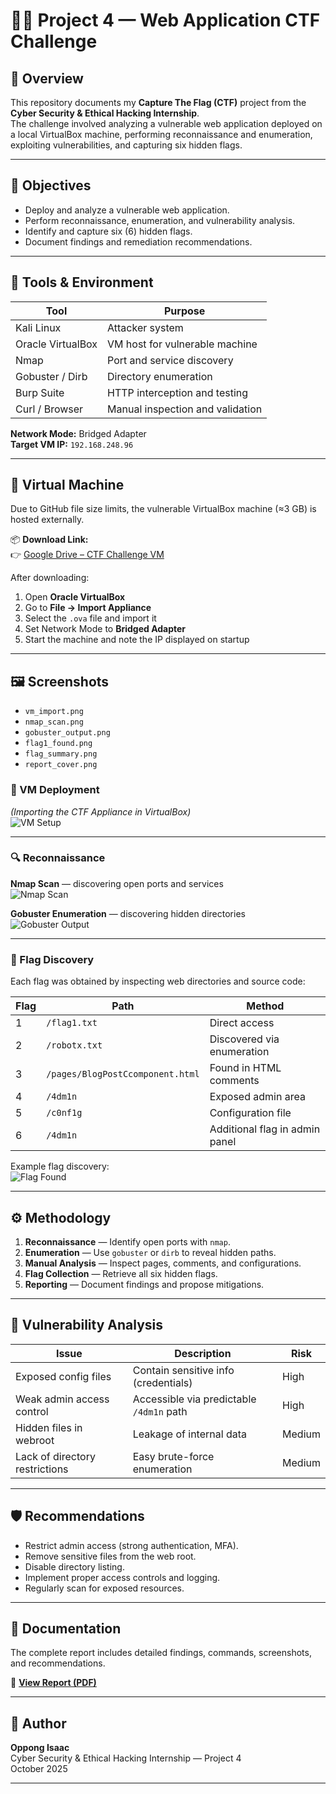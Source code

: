 # 🕵️‍♂️ Project 4 — Web Application CTF Challenge

## 📘 Overview
This repository documents my **Capture The Flag (CTF)** project from the **Cyber Security & Ethical Hacking Internship**.  
The challenge involved analyzing a vulnerable web application deployed on a local VirtualBox machine, performing reconnaissance and enumeration, exploiting vulnerabilities, and capturing six hidden flags.

---

## 🎯 Objectives
- Deploy and analyze a vulnerable web application.
- Perform reconnaissance, enumeration, and vulnerability analysis.
- Identify and capture six (6) hidden flags.
- Document findings and remediation recommendations.

---

## 🧰 Tools & Environment
| Tool | Purpose |
|------|----------|
| Kali Linux | Attacker system |
| Oracle VirtualBox | VM host for vulnerable machine |
| Nmap | Port and service discovery |
| Gobuster / Dirb | Directory enumeration |
| Burp Suite | HTTP interception and testing |
| Curl / Browser | Manual inspection and validation |

**Network Mode:** Bridged Adapter  
**Target VM IP:** `192.168.248.96`

---

## 💾 Virtual Machine
Due to GitHub file size limits, the vulnerable VirtualBox machine (≈3 GB) is hosted externally.  

📦 **Download Link:**  
👉 [Google Drive – CTF Challenge VM](https://drive.google.com/file/d/1nYg_YWRvZn1ERzJ9hYO-umF7fo4RcXGs/view?usp=drive_link)

After downloading:
1. Open **Oracle VirtualBox**
2. Go to **File → Import Appliance**
3. Select the `.ova` file and import it
4. Set Network Mode to **Bridged Adapter**
5. Start the machine and note the IP displayed on startup

---

## 🖼️ Screenshots

- `vm_import.png`
- `nmap_scan.png`
- `gobuster_output.png`
- `flag1_found.png`
- `flag_summary.png`
- `report_cover.png`

### 🧩 VM Deployment
*(Importing the CTF Appliance in VirtualBox)*  
![VM Setup](screenshots/vm_import.png)

---

### 🔍 Reconnaissance
**Nmap Scan** — discovering open ports and services  
![Nmap Scan](screenshots/nmap_scan.png)

**Gobuster Enumeration** — discovering hidden directories  
![Gobuster Output](screenshots/gobuster_output.png)

---

### 🏁 Flag Discovery
Each flag was obtained by inspecting web directories and source code:

| Flag | Path | Method |
|------|------|---------|
| 1 | `/flag1.txt` | Direct access |
| 2 | `/robotx.txt` | Discovered via enumeration |
| 3 | `/pages/BlogPostCcomponent.html` | Found in HTML comments |
| 4 | `/4dm1n` | Exposed admin area |
| 5 | `/c0nf1g` | Configuration file |
| 6 | `/4dm1n` | Additional flag in admin panel |

Example flag discovery:  
![Flag Found](screenshots/flag1_found.png)

---

## ⚙️ Methodology
1. **Reconnaissance** — Identify open ports with `nmap`.  
2. **Enumeration** — Use `gobuster` or `dirb` to reveal hidden paths.  
3. **Manual Analysis** — Inspect pages, comments, and configurations.  
4. **Flag Collection** — Retrieve all six hidden flags.  
5. **Reporting** — Document findings and propose mitigations.

---

## 🔐 Vulnerability Analysis
| Issue | Description | Risk |
|-------|--------------|------|
| Exposed config files | Contain sensitive info (credentials) | High |
| Weak admin access control | Accessible via predictable `/4dm1n` path | High |
| Hidden files in webroot | Leakage of internal data | Medium |
| Lack of directory restrictions | Easy brute-force enumeration | Medium |

---

## 🛡️ Recommendations
- Restrict admin access (strong authentication, MFA).
- Remove sensitive files from the web root.
- Disable directory listing.
- Implement proper access controls and logging.
- Regularly scan for exposed resources.

---

## 📄 Documentation
The complete report includes detailed findings, commands, screenshots, and recommendations.

📘 **[View Report (PDF)](report/CTF_Report_Project_4_Polished_Final.pdf)**

---

## 👤 Author
**Oppong Isaac**  
Cyber Security & Ethical Hacking Internship — Project 4  
October 2025  

---
